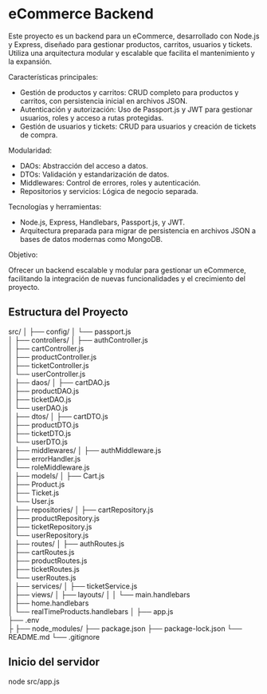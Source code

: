# eCommerce Backend


Este proyecto es un backend para un eCommerce, desarrollado con Node.js y Express, diseñado para gestionar productos, carritos, usuarios y tickets. Utiliza una arquitectura modular y escalable que facilita el mantenimiento y la expansión.

Características principales:

- Gestión de productos y carritos: CRUD completo para productos y carritos, con persistencia inicial en archivos JSON.
- Autenticación y autorización: Uso de Passport.js y JWT para gestionar usuarios, roles y acceso a rutas protegidas.
- Gestión de usuarios y tickets: CRUD para usuarios y creación de tickets de compra.

Modularidad:

- DAOs: Abstracción del acceso a datos.
- DTOs: Validación y estandarización de datos.
- Middlewares: Control de errores, roles y autenticación.
- Repositorios y servicios: Lógica de negocio separada.

Tecnologías y herramientas:

- Node.js, Express, Handlebars, Passport.js, y JWT.
- Arquitectura preparada para migrar de persistencia en archivos JSON a bases de datos modernas como MongoDB.

Objetivo:

Ofrecer un backend escalable y modular para gestionar un eCommerce, facilitando la integración de nuevas funcionalidades y el crecimiento del proyecto.




## Estructura del Proyecto

src/
│
├── config/
│   └── passport.js            
│
├── controllers/
│   ├── authController.js      
│   ├── cartController.js      
│   ├── productController.js   
│   ├── ticketController.js    
│   └── userController.js      
│
├── daos/
│   ├── cartDAO.js             
│   ├── productDAO.js          
│   ├── ticketDAO.js           
│   └── userDAO.js             
│
├── dtos/
│   ├── cartDTO.js             
│   ├── productDTO.js          
│   ├── ticketDTO.js           
│   └── userDTO.js             
│
├── middlewares/
│   ├── authMiddleware.js      
│   ├── errorHandler.js        
│   └── roleMiddleware.js      
│
├── models/
│   ├── Cart.js                
│   ├── Product.js             
│   ├── Ticket.js              
│   └── User.js                
│
├── repositories/
│   ├── cartRepository.js      
│   ├── productRepository.js   
│   ├── ticketRepository.js    
│   └── userRepository.js      
│
├── routes/
│   ├── authRoutes.js          
│   ├── cartRoutes.js          
│   ├── productRoutes.js       
│   ├── ticketRoutes.js        
│   └── userRoutes.js           
│
├── services/
│   ├── ticketService.js       
│
├── views/
│   ├── layouts/
│   │   └── main.handlebars    
│   ├── home.handlebars        
│   └── realTimeProducts.handlebars 
│
├── app.js                     
├── .env                       
├
├── node_modules/
├── package.json
├── package-lock.json
└── README.md
└── .gitignore


## Inicio del servidor 

node src/app.js
 



 
 